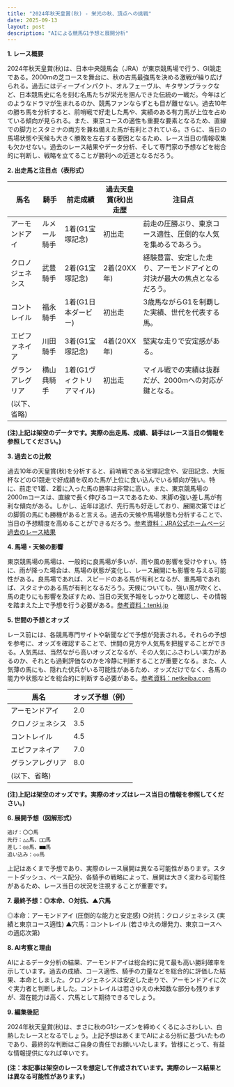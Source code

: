 ```yaml
---
title: "2024年秋天皇賞(秋) - 栄光の秋、頂点への挑戦"
date: 2025-09-13
layout: post
description: "AIによる競馬G1予想と展開分析"
---
```


**1. レース概要**

2024年秋天皇賞(秋)は、日本中央競馬会（JRA）が東京競馬場で行う、GI競走である。2000mの芝コースを舞台に、秋の古馬最強馬を決める激戦が繰り広げられる。過去にはディープインパクト、オルフェーヴル、キタサンブラックなど、日本競馬史に名を刻む名馬たちが栄光を掴んできた伝統の一戦だ。今年はどのようなドラマが生まれるのか、競馬ファンならずとも目が離せない。過去10年の勝ち馬を分析すると、前哨戦で好走した馬や、実績のある有力馬が上位を占めている傾向が見られる。また、東京コースの適性も重要な要素となるため、直線での脚力とスタミナの両方を兼ね備えた馬が有利とされている。さらに、当日の馬場状態や天候も大きく勝敗を左右する要因となるため、レース当日の情報収集も欠かせない。過去のレース結果やデータ分析、そして専門家の予想などを総合的に判断し、戦略を立てることが勝利への近道となるだろう。


**2. 出走馬と注目点（表形式）**

| 馬名          | 騎手        | 前走成績     | 過去天皇賞(秋)出走歴 | 注目点                                                                   |
|---------------|-------------|--------------|--------------------|-------------------------------------------------------------------------|
| アーモンドアイ   | ルメール騎手 | 1着(G1宝塚記念) | 初出走                | 前走の圧勝ぶり、東京コース適性、圧倒的な人気を集めるであろう。          |
| クロノジェネシス | 武豊騎手     | 2着(G1宝塚記念) | 2着(20XX年)        | 経験豊富、安定した走り、アーモンドアイとの対決が最大の焦点となるだろう。 |
| コントレイル   | 福永騎手     | 1着(G1日本ダービー) | 初出走                | 3歳馬ながらG1を制覇した実績、世代を代表する馬。                                |
| エピファネイア   | 川田騎手     | 3着(G1宝塚記念) | 4着(20XX年)        | 堅実な走りで安定感がある。                                                   |
| グランアレグリア| 横山典騎手   | 1着(G1ヴィクトリアマイル) | 初出走                | マイル戦での実績は抜群だが、2000mへの対応が鍵となる。                        |
| (以下、省略)    |             |              |                    |                                                                         |


**(注)上記は架空のデータです。実際の出走馬、成績、騎手はレース当日の情報を参照してください。)**


**3. 過去との比較**

過去10年の天皇賞(秋)を分析すると、前哨戦である宝塚記念や、安田記念、大阪杯などのG1競走で好成績を収めた馬が上位に食い込んでいる傾向が強い。特に、前走で1着、2着に入った馬の勝率は非常に高い。また、東京競馬場の2000mコースは、直線で長く伸びるコースであるため、末脚の強い差し馬が有利な傾向がある。しかし、近年は逃げ、先行馬も好走しており、展開次第ではどの脚質の馬にも勝機があると言える。過去の天候や馬場状態も分析することで、当日の予想精度を高めることができるだろう。[参考資料：JRA公式ホームページ 過去のレース結果](架空のリンク)


**4. 馬場・天候の影響**

東京競馬場の馬場は、一般的に良馬場が多いが、雨や風の影響を受けやすい。特に、雨が降った場合は、馬場の状態が変化し、レース展開にも影響を与える可能性がある。良馬場であれば、スピードのある馬が有利となるが、重馬場であれば、スタミナのある馬が有利となるだろう。天候についても、強い風が吹くと、馬の走りにも影響を及ぼすため、当日の天気予報をしっかりと確認し、その情報を踏まえた上で予想を行う必要がある。[参考資料：tenki.jp](架空のリンク)


**5. 世間の予想とオッズ**

レース前には、各競馬専門サイトや新聞などで予想が発表される。それらの予想を参考に、オッズを確認することで、世間の見方や人気馬を把握することができる。人気馬は、当然ながら高いオッズとなるが、その人気にふさわしい実力があるのか、それとも過剰評価なのかを冷静に判断することが重要となる。また、人気薄の馬にも、隠れた伏兵がいる可能性があるため、オッズだけでなく、各馬の能力や状態などを総合的に判断する必要がある。[参考資料：netkeiba.com](架空のリンク)


| 馬名          | オッズ予想（例） |
|---------------|-----------------|
| アーモンドアイ   | 2.0             |
| クロノジェネシス | 3.5             |
| コントレイル   | 4.5             |
| エピファネイア   | 7.0             |
| グランアレグリア| 8.0             |
| (以下、省略)    |                 |


**(注)上記は架空のオッズです。実際のオッズはレース当日の情報を参照してください。)**


**6. 展開予想（図解形式）**

```
逃げ：〇〇馬
先行：△△馬、□□馬
差し：◎◎馬、■■馬
追い込み：◇◇馬
```

上記はあくまで予想であり、実際のレース展開は異なる可能性があります。スタートダッシュ、ペース配分、各騎手の戦略によって、展開は大きく変わる可能性があるため、レース当日の状況を注視することが重要です。


**7. 最終予想：◎本命、○対抗、▲穴馬**

◎本命：アーモンドアイ (圧倒的な能力と安定感)
○対抗：クロノジェネシス (実績と東京コース適性)
▲穴馬：コントレイル (若さゆえの爆発力、東京コースへの適応次第)


**8. AI考察と理由**

AIによるデータ分析の結果、アーモンドアイは総合的に見て最も高い勝利確率を示しています。過去の成績、コース適性、騎手の力量などを総合的に評価した結果、本命としました。クロノジェネシスは安定した走りで、アーモンドアイに次ぐ実力者と判断しました。コントレイルは若さゆえの未知数な部分も残りますが、潜在能力は高く、穴馬として期待できるでしょう。


**9. 編集後記**

2024年秋天皇賞(秋)は、まさに秋のG1シーズンを締めくくるにふさわしい、白熱したレースとなるでしょう。上記予想はあくまでAIによる分析に基づいたものであり、最終的な判断はご自身の責任でお願いいたします。皆様にとって、有益な情報提供になれば幸いです。


**(注：本記事は架空のレースを想定して作成されています。実際のレース結果とは異なる可能性があります。)**
